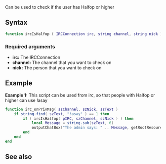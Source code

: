 Can be used to check if the user has Halfop or higher

Syntax
------

``` lua
function ircIsHalfop ( IRCConnection irc, string channel, string nick )
```

### Required arguments

-   **irc:** The IRCConnection
-   **channel:** The channel that you want to check on
-   **nick:** The person that you want to check on

Example
-------

**Example 1:** This script can be used from irc, so that people with Halfop or higher can use !asay

``` lua
function irc_onPrivMsg( szChannel, szNick, szText )
    if string.find( szText, "!asay" ) == 1 then
        if ( ircIsHalfop( pIRC, szChannel, szNick ) ) then
            local Message = string.sub(szText, 6)
            outputChatBox("The admin says: " .. Message, getRootResource(), 255, 0, 0)
        end
    end
end
```

See also
--------
